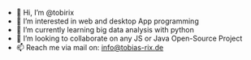 <!---
tobirix/tobirix is a ✨ special ✨ repository because its `README.md` (this file) appears on your GitHub profile.
You can click the Preview link to take a look at your changes.
--->

- 👋 Hi, I’m @tobirix
- 👀 I’m interested in web and desktop App programming
- 🌱 I’m currently learning big data analysis with python
- 💞️ I’m looking to collaborate on any JS or Java Open-Source Project
- 📫 Reach me via mail on: info@tobias-rix.de
